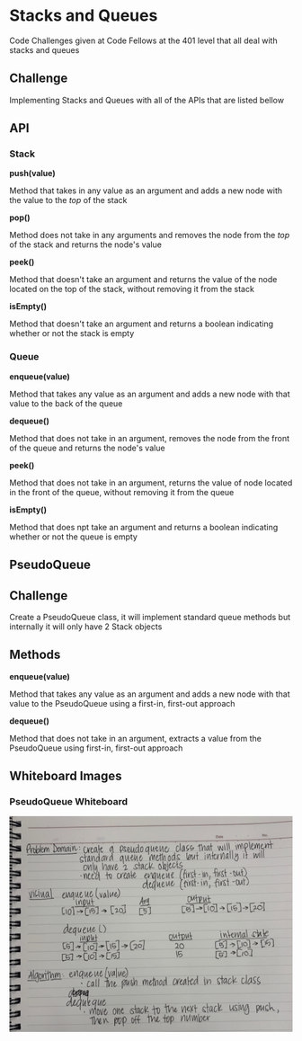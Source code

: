 # Stacks and Queues

Code Challenges given at Code Fellows at the 401 level that all deal with stacks and queues

## Challenge

Implementing Stacks and Queues with all of the APIs that are listed bellow

## API

### Stack

**push(value)**

Method that takes in any value as an argument and adds a new node with the value to the *top* of the stack

**pop()**

Method does not take in any arguments and removes the node from the *top* of the stack and returns the node's value

**peek()**

Method that doesn't take an argument and returns the value of the node located on the top of the stack, without removing it from the stack

**isEmpty()**

Method that doesn't take an argument and returns a boolean indicating whether or not the stack is empty

### Queue

**enqueue(value)**

Method that takes any value as an argument and adds a new node with that value to the back of the queue

**dequeue()**

Method that does not take in an argument, removes the node from the front of the queue and returns the node's value

**peek()**

Method that does not take in an argument, returns the value of node located in the front of the queue, without removing it from the queue

**isEmpty()**

Method that does npt take an argument and returns a boolean indicating whether or not the queue is empty

## PseudoQueue

## Challenge

Create a PseudoQueue class, it will implement standard queue methods but internally it will only have 2 Stack objects

## Methods

**enqueue(value)**

Method that takes any value as an argument and adds a new node with that value to the PseudoQueue using a first-in, first-out approach

**dequeue()**

Method that does not take in an argument, extracts a value from the PseudoQueue using first-in, first-out approach

## Whiteboard Images

### PseudoQueue Whiteboard

![Whiteboard Image for PseudoQueue challenge](../assets/PseudoQueue.jpeg)

